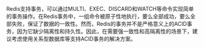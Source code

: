 Redis支持事务，可以通过MULTI、EXEC、DISCARD和WATCH等命令实现简单的事务操作。在Redis事务中，一组命令被原子性地执行，要么全部成功，要么全部失败，保证了数据的一致性。然而，Redis的事务并不是严格意义上的ACID事务，因为它缺少隔离性和持久性。因此，在需要强一致性和高隔离性的场景下，建议考虑使用关系型数据库等支持ACID事务的解决方案。

